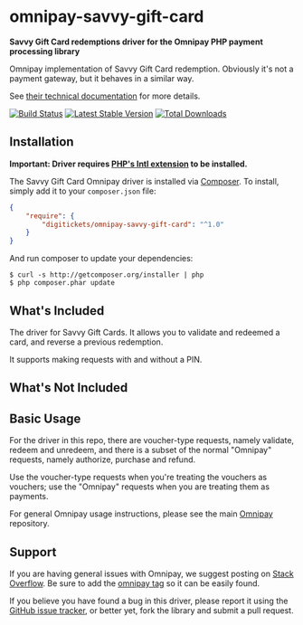 # omnipay-savvy-gift-card

**Savvy Gift Card redemptions driver for the Omnipay PHP payment processing library**

Omnipay implementation of Savvy Gift Card redemption. Obviously it's not a payment gateway, but it behaves in a similar way.

See [their technical documentation](https://developer.savvyconnectdirect.net/) for more details.

[![Build Status](https://travis-ci.org/digitickets/omnipay-savvy-gift-card.png?branch=master)](https://travis-ci.org/digitickets/omnipay-savvy-gift-card)
[![Latest Stable Version](https://poser.pugx.org/digitickets/omnipay-savvy-gift-card/version.png)](https://packagist.org/packages/omnipay/savvy-gift-card)
[![Total Downloads](https://poser.pugx.org/digitickets/omnipay-savvy-gift-card/d/total.png)](https://packagist.org/packages/digitickets/omnipay-savvy-gift-card)

## Installation

**Important: Driver requires [PHP's Intl extension](http://php.net/manual/en/book.intl.php) to be installed.**

The Savvy Gift Card Omnipay driver is installed via [Composer](http://getcomposer.org/). To install, simply add it
to your `composer.json` file:

```json
{
    "require": {
        "digitickets/omnipay-savvy-gift-card": "^1.0"
    }
}
```

And run composer to update your dependencies:

    $ curl -s http://getcomposer.org/installer | php
    $ php composer.phar update

## What's Included

The driver for Savvy Gift Cards. It allows you to validate and redeemed a card, and reverse a previous redemption.

It supports making requests with and without a PIN.

## What's Not Included


## Basic Usage

For the driver in this repo, there are voucher-type requests, namely validate, redeem and unredeem, and there is a subset of the normal "Omnipay" requests, namely authorize, purchase and refund.

Use the voucher-type requests when you're treating the vouchers as vouchers; use the "Omnipay" requests when you are treating them as payments.

For general Omnipay usage instructions, please see the main [Omnipay](https://github.com/omnipay/omnipay)
repository.

## Support

If you are having general issues with Omnipay, we suggest posting on
[Stack Overflow](http://stackoverflow.com/). Be sure to add the
[omnipay tag](http://stackoverflow.com/questions/tagged/omnipay) so it can be easily found.

If you believe you have found a bug in this driver, please report it using the [GitHub issue tracker](https://github.com/digitickets/omnipay-savvy-gift-card/issues),
or better yet, fork the library and submit a pull request.
